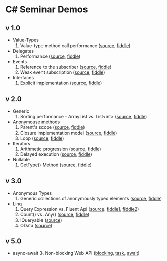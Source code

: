 C# Seminar Demos
================

## v 1.0 ##
* Value-Types
  1. Value-type method call performance ([source](https://github.com/gyuwon/csharp-seminar-demos/blob/master/ValueType/Performance/Program.cs), [fiddle](http://dotnetfiddle.net/bk0Zq2))
* Delegates
  1. Performance ([source](https://github.com/gyuwon/csharp-seminar-demos/blob/master/MethodCall/MethodCall/Program.cs), [fiddle](http://dotnetfiddle.net/FlOcgw))
* Events
  1. Reference to the subscriber ([source](https://github.com/gyuwon/csharp-seminar-demos/blob/master/Events/ReferenceToSubscriber/Program.cs), [fiddle](http://dotnetfiddle.net/geOyPh))
  2. Weak event subscription ([source](https://github.com/gyuwon/csharp-seminar-demos/blob/master/Events/WeakSubscription/Program.cs), [fiddle](http://dotnetfiddle.net/hIBscu))
* Interfaces
  1. Explicit implementation ([source](https://github.com/gyuwon/csharp-seminar-demos/blob/master/Interfaces/Explicit/Program.cs), [fiddle](http://dotnetfiddle.net/DViv91))

## v 2.0 ##
* Generic
  1. Sorting performance - ArrayList vs. List&lt;int&gt; ([source](https://github.com/gyuwon/csharp-seminar-demos/blob/master/Generic/Sorting/Program.cs), [fiddle](http://dotnetfiddle.net/DhyJvj))
* Anonymouse methods
  1. Parent's scope ([source](https://github.com/gyuwon/csharp-seminar-demos/blob/master/AnonymousMethods/ParentScope/Program.cs), [fiddle](http://dotnetfiddle.net/tKpcI1))
  2. Closure implementation model ([source](https://github.com/gyuwon/csharp-seminar-demos/blob/master/AnonymousMethods/ClosureImplementationModel/Program.cs), [fiddle](http://dotnetfiddle.net/6vMeO0))
  3. Loop ([source](https://github.com/gyuwon/csharp-seminar-demos/blob/master/AnonymousMethods/Iteration/Program.cs), [fiddle](http://dotnetfiddle.net/cHrlBj))
* Iterators
  1. Arithmetic progression ([source](https://github.com/gyuwon/csharp-seminar-demos/blob/master/Iterators/Progression/Program.cs), [fiddle](http://dotnetfiddle.net/FbUOAo))
  2. Delayed execution ([source](https://github.com/gyuwon/csharp-seminar-demos/blob/master/Iterators/DelayedExecution/Program.cs), [fiddle](http://dotnetfiddle.net/Tr5TwA))
* Nullable
  1. GetType() Method ([source](https://github.com/gyuwon/csharp-seminar-demos/blob/master/Nullable/GetType/Program.cs), [fiddle](http://dotnetfiddle.net/nzZUXe))

## v 3.0 ##
* Anonymous Types
  1. Generic collections of anonymously typed elements ([source](https://github.com/gyuwon/csharp-seminar-demos/blob/master/AnonymousTypes/GenericCollections/Program.cs), [fiddle](http://dotnetfiddle.net/6RkjAF))
* Linq
  1. Query Expression vs. Fluent Api ([source](https://github.com/gyuwon/csharp-seminar-demos/blob/master/Linq/FluentApiVsQueryExpression/Program.cs). [fiddle1](http://dotnetfiddle.net/L3SuRv), [fiddle2](http://dotnetfiddle.net/Am5ese))
  2. Count() vs. Any() ([source](https://github.com/gyuwon/csharp-seminar-demos/blob/master/Linq/CountVsAny/Program.cs), [fiddle](http://dotnetfiddle.net/rr8jfR))
  3. IQueryable ([source](https://github.com/gyuwon/csharp-seminar-demos/tree/queryable/Linq/ContactsManager))
  4. OData ([source](https://github.com/gyuwon/csharp-seminar-demos/blob/odata/Linq/ContactsManager/Controllers/ContactsController.cs))

## v 5.0 ##
* async-await
  3. Non-blocking Web API ([blocking](https://github.com/gyuwon/csharp-seminar-demos/blob/blocking-api/AsyncAwait/ContactsManager/Controllers/ContactsController.cs), [task](https://github.com/gyuwon/csharp-seminar-demos/blob/non-blocking-api-task/AsyncAwait/ContactsManager/Controllers/ContactsController.cs), [await](https://github.com/gyuwon/csharp-seminar-demos/blob/non-blocking-api-await/AsyncAwait/ContactsManager/Controllers/ContactsController.cs))
